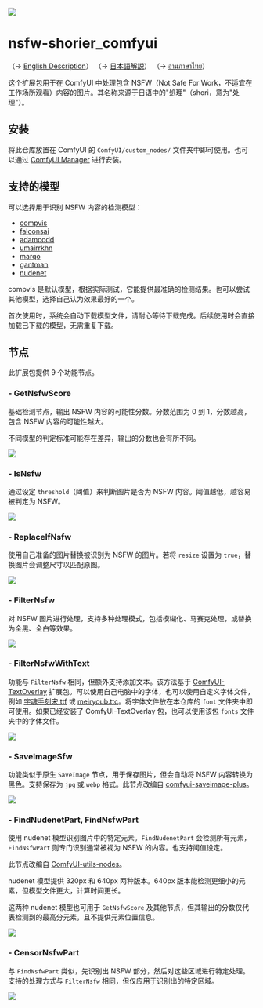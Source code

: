 ![](img/nsfw-chan.jpg)

# nsfw-shorier_comfyui

（→ [English Description](https://github-com.translate.goog/phyblas/nsfw-shorier_comfyui/blob/master/README.md?_x_tr_sl=zh-CN&_x_tr_tl=en&_x_tr_hl=zh-CN&_x_tr_pto=wapp)）
（→ [日本語解説](README_日本語.md)）
（→ [อ่านภาษาไทย](README_ภาษาไทย.md)）

这个扩展包用于在 ComfyUI 中处理包含 NSFW（Not Safe For Work，不适宜在工作场所观看）内容的图片。其名称来源于日语中的"処理"（shori，意为"处理"）。

## 安装

将此仓库放置在 ComfyUI 的 `ComfyUI/custom_nodes/` 文件夹中即可使用。也可以通过 [ComfyUI Manager](https://github.com/ltdrdata/ComfyUI-Manager) 进行安装。

## 支持的模型

可以选择用于识别 NSFW 内容的检测模型：
- [compvis](https://huggingface.co/CompVis/stable-diffusion-safety-checker)
- [falconsai](https://huggingface.co/Falconsai/nsfw_image_detection)
- [adamcodd](https://huggingface.co/AdamCodd/vit-base-nsfw-detector)
- [umairrkhn](https://huggingface.co/umairrkhn/fine-tuned-nsfw-classification)
- [marqo](https://huggingface.co/Marqo/nsfw-image-detection-384)
- [gantman](https://github.com/GantMan/nsfw_model)
- [nudenet](https://github.com/notAI-tech/NudeNet)

compvis 是默认模型，根据实际测试，它能提供最准确的检测结果。也可以尝试其他模型，选择自己认为效果最好的一个。

首次使用时，系统会自动下载模型文件，请耐心等待下载完成。后续使用时会直接加载已下载的模型，无需重复下载。

## 节点

此扩展包提供 9 个功能节点。

### - GetNsfwScore

基础检测节点，输出 NSFW 内容的可能性分数。分数范围为 0 到 1，分数越高，包含 NSFW 内容的可能性越大。

不同模型的判定标准可能存在差异，输出的分数也会有所不同。

![](https://github.com/phyblas/ironna_comfyui_workflow/blob/master/nsfw-shorier/nsfw-shorier_GetNsfwScore.jpg)

### - IsNsfw

通过设定 `threshold`（阈值）来判断图片是否为 NSFW 内容。阈值越低，越容易被判定为 NSFW。

![](https://github.com/phyblas/ironna_comfyui_workflow/blob/master/nsfw-shorier/nsfw-shorier_IsNsfw.jpg)

### - ReplaceIfNsfw

使用自己准备的图片替换被识别为 NSFW 的图片。若将 `resize` 设置为 `true`，替换图片会调整尺寸以匹配原图。

![](https://github.com/phyblas/ironna_comfyui_workflow/blob/master/nsfw-shorier/nsfw-shorier_ReplaceIfNsfw.jpg)

### - FilterNsfw

对 NSFW 图片进行处理，支持多种处理模式，包括模糊化、马赛克处理，或替换为全黑、全白等效果。

![](https://github.com/phyblas/ironna_comfyui_workflow/blob/master/nsfw-shorier/nsfw-shorier_FilterNsfw.jpg)

### - FilterNsfwWithText

功能与 `FilterNsfw` 相同，但额外支持添加文本。该方法基于 [ComfyUI-TextOverlay](https://github.com/munkyfoot/ComfyUI-TextOverlay/tree/main) 扩展包。可以使用自己电脑中的字体，也可以使用自定义字体文件，例如 [字魂手刻宋.ttf](https://izihun.com/shangyongziti/618.html) 或 [meiryoub.ttc](https://github.com/yidas/fonts/blob/master/Meiryo/MEIRYOB.TTC)。将字体文件放在本仓库的 `font` 文件夹中即可使用。如果已经安装了 ComfyUI-TextOverlay 包，也可以使用该包 `fonts` 文件夹中的字体文件。

![](https://github.com/phyblas/ironna_comfyui_workflow/blob/master/nsfw-shorier/nsfw-shorier_FilterNsfwWithText.jpg)

### - SaveImageSfw

功能类似于原生 `SaveImage` 节点，用于保存图片，但会自动将 NSFW 内容转换为黑色。支持保存为 `jpg` 或 `webp` 格式。此节点改编自 [comfyui-saveimage-plus](https://github.com/Goktug/comfyui-saveimage-plus/)。

![](https://github.com/phyblas/ironna_comfyui_workflow/blob/master/nsfw-shorier/nsfw-shorier_SaveImageSfw.jpg)

### - FindNudenetPart, FindNsfwPart

使用 nudenet 模型识别图片中的特定元素。`FindNudenetPart` 会检测所有元素，`FindNsfwPart` 则专门识别通常被视为 NSFW 的内容。也支持阈值设定。

此节点改编自 [ComfyUI-utils-nodes](https://github.com/zhangp365/ComfyUI-utils-nodes)。

nudenet 模型提供 320px 和 640px 两种版本。640px 版本能检测更细小的元素，但模型文件更大，计算时间更长。

这两种 nudenet 模型也可用于 `GetNsfwScore` 及其他节点，但其输出的分数仅代表检测到的最高分元素，且不提供元素位置信息。

![](https://github.com/phyblas/ironna_comfyui_workflow/blob/master/nsfw-shorier/nsfw-shorier_FindNsfwPart.jpg)

### - CensorNsfwPart

与 `FindNsfwPart` 类似，先识别出 NSFW 部分，然后对这些区域进行特定处理。支持的处理方式与 `FilterNsfw` 相同，但仅应用于识别出的特定区域。

![](https://github.com/phyblas/ironna_comfyui_workflow/blob/master/nsfw-shorier/nsfw-shorier_CensorNsfwPart.jpg)